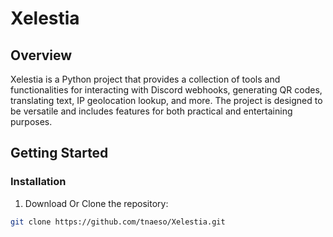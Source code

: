 # Xelestia

## Overview
Xelestia is a Python project that provides a collection of tools and functionalities for interacting with Discord webhooks, generating QR codes, translating text, IP geolocation lookup, and more. The project is designed to be versatile and includes features for both practical and entertaining purposes.

## Getting Started

### Installation

1. Download Or Clone the repository:
```bash
git clone https://github.com/tnaeso/Xelestia.git
